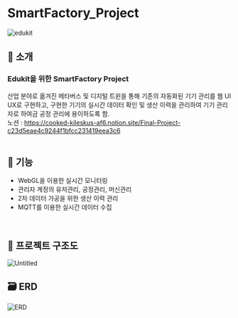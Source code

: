 # SmartFactory_Project

![edukit](https://user-images.githubusercontent.com/80251711/209549770-239af9ec-c653-4d70-9bbe-092e2264e251.gif)


## 📜 소개
### Edukit을 위한 SmartFactory Project
산업 분야로 옮겨진 메타버스 및 디지털 트윈을 통해 기존의 자동화된 기기 관리를 웹 UI UX로 구현하고, 구현한 기기의 실시간 데이터 확인 및 생산 이력을 관리하여 기기 관리자로 하여금 공정 관리에 용이하도록 함. <br/>
노션 : https://cooked-kileskus-af6.notion.site/Final-Project-c23d5eae4c9244f1bfcc231419eea3c6
<br/>
<br/>

## 🧰 기능
* WebGL을 이용한 실시간 모니터링
* 관리자 계정의 유저관리, 공정관리, 머신관리 
* 2차 데이터 가공을 위한 생산 이력 관리 
* MQTT를 이용한 실시간 데이터 수집
<br/>

## 📁 프로젝트 구조도

![Untitled](https://user-images.githubusercontent.com/80251711/209544297-11a74221-c17d-43ea-803f-afdb8b803902.png)

## 🗃 ERD

![ERD](https://user-images.githubusercontent.com/80251711/209545274-fd691f7b-9a41-45ff-84aa-92b30b372356.png)


